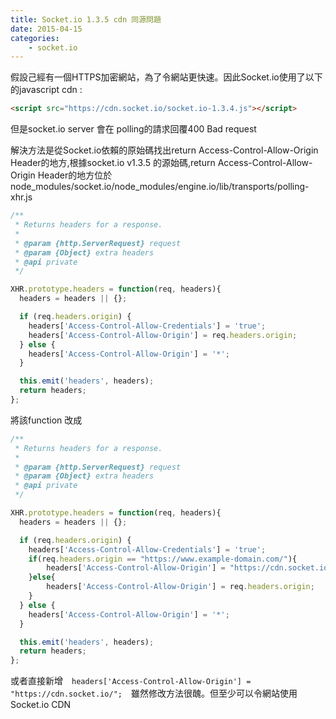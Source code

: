 ```yaml
---
title: Socket.io 1.3.5 cdn 同源問題
date: 2015-04-15
categories:
    - socket.io
---
```

假設己經有一個HTTPS加密網站，為了令網站更快速。因此Socket.io使用了以下的javascript cdn :
```html
<script src="https://cdn.socket.io/socket.io-1.3.4.js"></script>
```
但是socket.io server 會在 polling的請求回覆400 Bad request

解決方法是從Socket.io依賴的原始碼找出return Access-Control-Allow-Origin Header的地方,根據socket.io v1.3.5 的源始碼,return Access-Control-Allow-Origin Header的地方位於node_modules/socket.io/node_modules/engine.io/lib/transports/polling-xhr.js

```javascript
/**
 * Returns headers for a response.
 *
 * @param {http.ServerRequest} request
 * @param {Object} extra headers
 * @api private
 */

XHR.prototype.headers = function(req, headers){
  headers = headers || {};

  if (req.headers.origin) {
    headers['Access-Control-Allow-Credentials'] = 'true';
    headers['Access-Control-Allow-Origin'] = req.headers.origin;
  } else {
    headers['Access-Control-Allow-Origin'] = '*';
  }

  this.emit('headers', headers);
  return headers;
};
```
將該function 改成
```javascript
/**
 * Returns headers for a response.
 *
 * @param {http.ServerRequest} request
 * @param {Object} extra headers
 * @api private
 */

XHR.prototype.headers = function(req, headers){
  headers = headers || {};

  if (req.headers.origin) {
    headers['Access-Control-Allow-Credentials'] = 'true';
    if(req.headers.origin == "https://www.example-domain.com/"){
        headers['Access-Control-Allow-Origin'] = "https://cdn.socket.io/";
    }else{
        headers['Access-Control-Allow-Origin'] = req.headers.origin;
    }
  } else {
    headers['Access-Control-Allow-Origin'] = '*';
  }

  this.emit('headers', headers);
  return headers;
};
```
或者直接新增　```headers['Access-Control-Allow-Origin'] = "https://cdn.socket.io/";```　雖然修改方法很醜。但至少可以令網站使用Socket.io CDN
